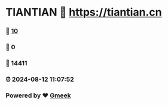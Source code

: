 # TIANTIAN :link: https://tiantian.cn 
### :page_facing_up: [10](https://tiantian.cn/tag.html) 
### :speech_balloon: 0 
### :hibiscus: 14411 
### :alarm_clock: 2024-08-12 11:07:52 
### Powered by :heart: [Gmeek](https://github.com/Meekdai/Gmeek)
